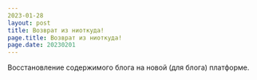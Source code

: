 ```yaml
---
2023-01-28
layout: post
title: Возврат из ниоткуда!
page.title: Возврат из ниоткуда!
page.date: 20230201
---
```



Восстановление содержимого блога на новой (для блога) платформе.

